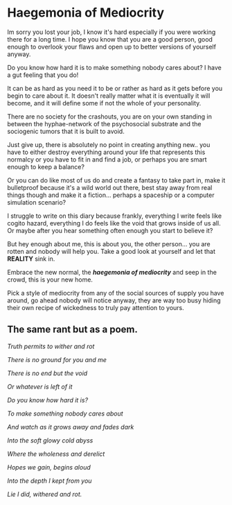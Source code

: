 # Haegemonia of Mediocrity

Im sorry you lost your job, I know it's hard especially if you were working there for a long time.
I hope you know that you are a good person, good enough to overlook your flaws and open up to better versions of yourself anyway.

Do you know how hard it is to make something nobody cares about? I have a gut feeling that you do!

It can be as hard as you need it to be or rather as hard as it gets before you begin to care about it. It doesn't really matter what it is eventually it will become, and it will define some if not the whole of your personality.

There are no society for the crashouts, you are on your own standing in between the hyphae-network of the psychosocial substrate and the sociogenic tumors that it is built to avoid.

Just give up, there is absolutely no point in creating anything new.. you have to either destroy everything around your life that represents this normalcy or you have to fit in and find a job, or perhaps you are smart enough to keep a balance?

Or you can do like most of us do and create a fantasy to take part in, make it bulletproof because it's a wild world out there, best stay away from real things though and make it a fiction... perhaps a spaceship or a computer simulation scenario?

I struggle to write on this diary because frankly, everything I write feels like cogito hazard, everything I do feels like the void that grows inside of us all. Or maybe after you hear something often enough you start to believe it?

But hey enough about me, this is about you, the other person... you are rotten and nobody will help you. Take a good look at yourself and let that **REALITY** sink in.

Embrace the new normal, the _**haegemonia of mediocrity**_ and seep in the crowd, this is your new home.

Pick a style of mediocrity from any of the social sources of supply you have around, go ahead nobody will notice anyway, they are way too busy hiding their own recipe of wickedness to truly pay attention to yours.

## The same rant but as a poem.

_Truth permits to wither and rot_

_There is no ground for you and me_

_There is no end but the void_

_Or whatever is left of it_

_Do you know how hard it is?_

_To make something nobody cares about_

_And watch as it grows away and fades dark_

_Into the soft glowy cold abyss_

_Where the wholeness and derelict_

_Hopes we gain, begins aloud_

_Into the depth I kept from you_

_Lie I did, withered and rot._
